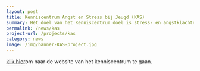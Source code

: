 ```yaml
---
layout: post
title: Kenniscentrum Angst en Stress bij Jeugd (KAS)
summary: Het doel van het Kenniscentrum doel is stress- en angstklachten bij kinderen zo vroeg mogelijk te herkennen en te verhelpen, door het verbinden van onderzoek, praktijk, zorg en onderwijs
permalink: /news/kas
project-url: /projects/kas
category: news
image: /img/banner-KAS-project.jpg
---
```


[klik hier](https://kasleiden.nl)om naar de website van het kenniscentrum te gaan. 
